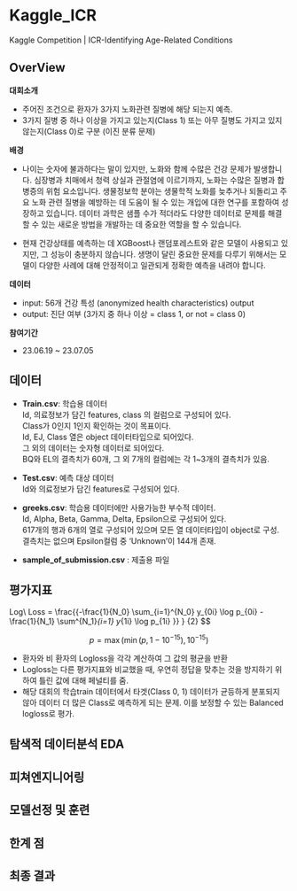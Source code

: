 # Kaggle_ICR
Kaggle Competition | ICR-Identifying Age-Related Conditions

## OverView

**대회소개**
- 주어진 조건으로 환자가 3가지 노화관련 질병에 해당 되는지 예측.
- 3가지 질병 중 하나 이상을 가지고 있는지(Class 1) 또는 아무 질병도 가지고 있지 않는지(Class 0)로 구분 (이진 분류 문제)

**배경**
- 나이는 숫자에 불과하다는 말이 있지만, 노화와 함께 수많은 건강 문제가 발생합니다. 심장병과 치매에서 청력 상실과 관절염에 이르기까지, 노화는 수많은 질병과 합병증의 위험 요소입니다. 생물정보학 분야는 생물학적 노화를 늦추거나 되돌리고 주요 노화 관련 질병을 예방하는 데 도움이 될 수 있는 개입에 대한 연구를 포함하여 성장하고 있습니다. 데이터 과학은 샘플 수가 적더라도 다양한 데이터로 문제를 해결할 수 있는 새로운 방법을 개발하는 데 중요한 역할을 할 수 있습니다.

- 현재 건강상태를 예측하는 데 XGBoost나 랜덤포레스트와 같은 모델이 사용되고 있지만, 그 성능이 충분하지 않습니다. 생명이 달린 중요한 문제를 다루기 위해서는 모델이 다양한 사례에 대해 안정적이고 일관되게 정확한 예측을 내려야 합니다.

**데이터**
- input: 56개 건강 특성 (anonymized health characteristics)
output
- output: 진단 여부 (3가지 중 하나 이상 = class 1, or not = class 0)

**참여기간**
- 23.06.19 ~ 23.07.05


## 데이터
- **Train.csv**: 학습용 데이터 
<br> Id, 의료정보가 담긴 features, class 의 컬럼으로 구성되어 있다.
<br> Class가 0인지 1인지 확인하는 것이 목표이다.
<br> Id, EJ, Class 열은 object 데이터타입으로 되어있다.
<br> 그 외의 데이터는 숫자형 데이터로 되어있다.
<br> BQ와 EL의 결측치가 60개, 그 외 7개의 컬럼에는 각 1~3개의 결측치가 있음.

- **Test.csv**: 예측 대상 데이터 
<br> Id와 의료정보가 담긴 features로 구성되어 있다.

- **greeks.csv**: 학습용 데이터에만 사용가능한 부수적 데이터.
<br> Id, Alpha, Beta, Gamma, Delta, Epsilon으로 구성되어 있다.
<br> 617개의 행과 6개의 열로 구성되어 있으며 모든 열 데이터타입이 object로 구성.
<br> 결측치는 없으며 Epsilon컬럼 중 ‘Unknown’이 144개 존재.

- **sample_of_submission.csv** : 제출용 파일


## 평가지표
$$ $$ Log\ Loss = \frac{{-\frac{1}{N_0} \sum_{i=1}^{N_0} y_{0i} \log p_{0i} - \frac{1}{N_1} \sum^{N_1}_{i=1} y_{1i} \log p_{1i} }} } {2} $$

$$ p =\max(\min(p,1-10^{-15}), 10^{-15}) $$

- 환자와 비 환자의 Logloss을 각각 계산하여 그 값의 평균을 반환
- Logloss는 다른 평가지표와 비교했을 때, 우연히 정답을 맞추는 것을 방지하기 위하여 틀린 값에 대해 페널티를 줌.
- 해당 대회의 학습train 데이터에서 타겟(Class 0, 1) 데이터가 균등하게 분포되지 않아 데이터 더 많은 Class로 예측하게 되는 문제. 이를 보정할 수 있는 Balanced logloss로 평가.

## 탐색적 데이터분석 EDA

## 피쳐엔지니어링

## 모델선정 및 훈련

## 한계 점

## 최종 결과
